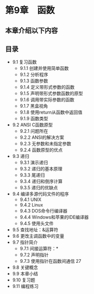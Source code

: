 # 第9章　函数

## 本章介绍以下内容

## 目录

* 9.1 复习函数
  - 9.1.1 创建并使用简单函数
  - 9.1.2 分析程序
  - 9.1.3 函数参数
  - 9.1.4 定义带形式参数的函数
  - 9.1.5 声明带形式参数函数的原型
  - 9.1.6 调用带实际参数的函数
  - 9.1.7 黑盒视角
  - 9.1.8 使用return从函数中返回值
  - 9.1.9 函数类型
* 9.2 ANSI C函数原型
  - 9.2.1 问题所在
  - 9.2.2 ANSI的解决方案
  - 9.2.3 无参数和未指定参数
  - 9.2.4 函数原型的优点
* 9.3 递归
  - 9.3.1 演示递归
  - 9.3.2 递归的基本原理
  - 9.3.3 尾递归
  - 9.3.4 递归和倒序计算
  - 9.3.5 递归的优缺点
* 9.4 编译多源代码文件的程序
  - 9.4.1 UNIX
  - 9.4.2 Linux
  - 9.4.3 DOS命令行编译器
  - 9.4.4 Windows和苹果的IDE编译器
  - 9.4.5 使用头文件
* 9.5 查找地址：&运算符
* 9.6 更改主调函数中的变量
* 9.7 指针简介
  - 9.7.1 间接运算符：*
  - 9.7.2 声明指针
  - 9.7.3 使用指针在函数间通信    27
* 9.8 关键概念
* 9.9 本章小结
* 9.10 复习题
* 9.11 编程练习

